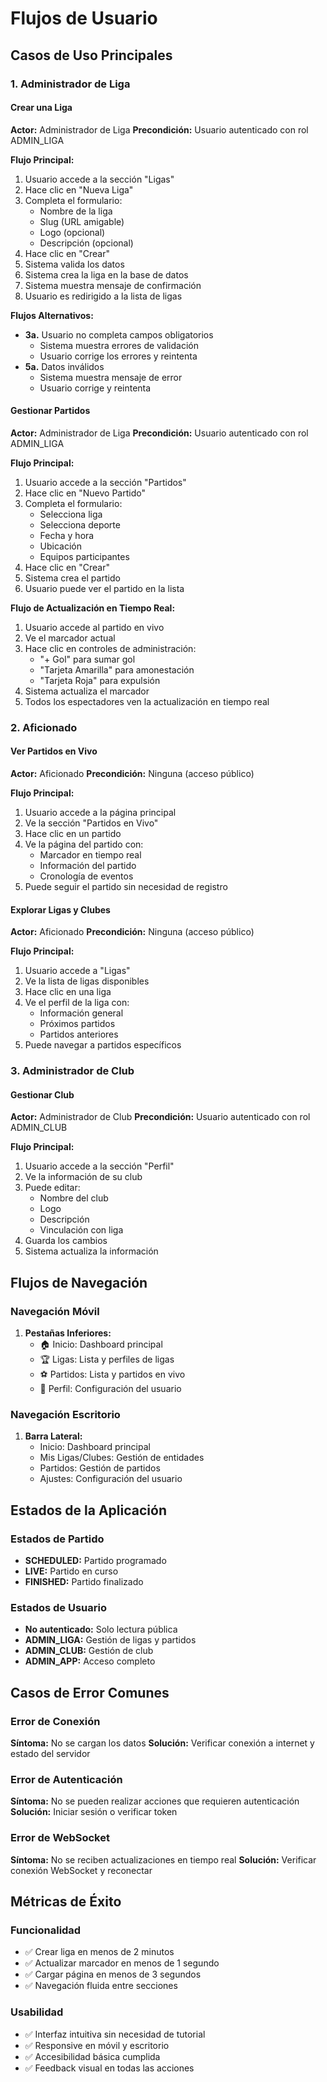 # Flujos de Usuario

## Casos de Uso Principales

### 1. Administrador de Liga

#### Crear una Liga
**Actor:** Administrador de Liga
**Precondición:** Usuario autenticado con rol ADMIN_LIGA

**Flujo Principal:**
1. Usuario accede a la sección "Ligas"
2. Hace clic en "Nueva Liga"
3. Completa el formulario:
   - Nombre de la liga
   - Slug (URL amigable)
   - Logo (opcional)
   - Descripción (opcional)
4. Hace clic en "Crear"
5. Sistema valida los datos
6. Sistema crea la liga en la base de datos
7. Sistema muestra mensaje de confirmación
8. Usuario es redirigido a la lista de ligas

**Flujos Alternativos:**
- **3a.** Usuario no completa campos obligatorios
  - Sistema muestra errores de validación
  - Usuario corrige los errores y reintenta
- **5a.** Datos inválidos
  - Sistema muestra mensaje de error
  - Usuario corrige y reintenta

#### Gestionar Partidos
**Actor:** Administrador de Liga
**Precondición:** Usuario autenticado con rol ADMIN_LIGA

**Flujo Principal:**
1. Usuario accede a la sección "Partidos"
2. Hace clic en "Nuevo Partido"
3. Completa el formulario:
   - Selecciona liga
   - Selecciona deporte
   - Fecha y hora
   - Ubicación
   - Equipos participantes
4. Hace clic en "Crear"
5. Sistema crea el partido
6. Usuario puede ver el partido en la lista

**Flujo de Actualización en Tiempo Real:**
1. Usuario accede al partido en vivo
2. Ve el marcador actual
3. Hace clic en controles de administración:
   - "+ Gol" para sumar gol
   - "Tarjeta Amarilla" para amonestación
   - "Tarjeta Roja" para expulsión
4. Sistema actualiza el marcador
5. Todos los espectadores ven la actualización en tiempo real

### 2. Aficionado

#### Ver Partidos en Vivo
**Actor:** Aficionado
**Precondición:** Ninguna (acceso público)

**Flujo Principal:**
1. Usuario accede a la página principal
2. Ve la sección "Partidos en Vivo"
3. Hace clic en un partido
4. Ve la página del partido con:
   - Marcador en tiempo real
   - Información del partido
   - Cronología de eventos
5. Puede seguir el partido sin necesidad de registro

#### Explorar Ligas y Clubes
**Actor:** Aficionado
**Precondición:** Ninguna (acceso público)

**Flujo Principal:**
1. Usuario accede a "Ligas"
2. Ve la lista de ligas disponibles
3. Hace clic en una liga
4. Ve el perfil de la liga con:
   - Información general
   - Próximos partidos
   - Partidos anteriores
5. Puede navegar a partidos específicos

### 3. Administrador de Club

#### Gestionar Club
**Actor:** Administrador de Club
**Precondición:** Usuario autenticado con rol ADMIN_CLUB

**Flujo Principal:**
1. Usuario accede a la sección "Perfil"
2. Ve la información de su club
3. Puede editar:
   - Nombre del club
   - Logo
   - Descripción
   - Vinculación con liga
4. Guarda los cambios
5. Sistema actualiza la información

## Flujos de Navegación

### Navegación Móvil
1. **Pestañas Inferiores:**
   - 🏠 Inicio: Dashboard principal
   - 🏆 Ligas: Lista y perfiles de ligas
   - ⚽ Partidos: Lista y partidos en vivo
   - 👤 Perfil: Configuración del usuario

### Navegación Escritorio
1. **Barra Lateral:**
   - Inicio: Dashboard principal
   - Mis Ligas/Clubes: Gestión de entidades
   - Partidos: Gestión de partidos
   - Ajustes: Configuración del usuario

## Estados de la Aplicación

### Estados de Partido
- **SCHEDULED:** Partido programado
- **LIVE:** Partido en curso
- **FINISHED:** Partido finalizado

### Estados de Usuario
- **No autenticado:** Solo lectura pública
- **ADMIN_LIGA:** Gestión de ligas y partidos
- **ADMIN_CLUB:** Gestión de club
- **ADMIN_APP:** Acceso completo

## Casos de Error Comunes

### Error de Conexión
**Síntoma:** No se cargan los datos
**Solución:** Verificar conexión a internet y estado del servidor

### Error de Autenticación
**Síntoma:** No se pueden realizar acciones que requieren autenticación
**Solución:** Iniciar sesión o verificar token

### Error de WebSocket
**Síntoma:** No se reciben actualizaciones en tiempo real
**Solución:** Verificar conexión WebSocket y reconectar

## Métricas de Éxito

### Funcionalidad
- ✅ Crear liga en menos de 2 minutos
- ✅ Actualizar marcador en menos de 1 segundo
- ✅ Cargar página en menos de 3 segundos
- ✅ Navegación fluida entre secciones

### Usabilidad
- ✅ Interfaz intuitiva sin necesidad de tutorial
- ✅ Responsive en móvil y escritorio
- ✅ Accesibilidad básica cumplida
- ✅ Feedback visual en todas las acciones
